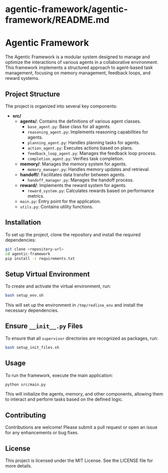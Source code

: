 # agentic-framework/agentic-framework/README.md

# Agentic Framework

The Agentic Framework is a modular system designed to manage and optimize the interactions of various agents in a collaborative environment. This framework implements a structured approach to agent-based task management, focusing on memory management, feedback loops, and reward systems.

## Project Structure

The project is organized into several key components:

- **src/**
  - **agents/**: Contains the definitions of various agent classes.
    - `base_agent.py`: Base class for all agents.
    - `reasoning_agent.py`: Implements reasoning capabilities for agents.
    - `planning_agent.py`: Handles planning tasks for agents.
    - `action_agent.py`: Executes actions based on plans.
    - `feedback_loop_agent.py`: Manages the feedback loop process.
    - `completion_agent.py`: Verifies task completion.
  - **memory/**: Manages the memory system for agents.
    - `memory_manager.py`: Handles memory updates and retrieval.
  - **handoff/**: Facilitates data transfer between agents.
    - `handoff_manager.py`: Manages the handoff process.
  - **reward/**: Implements the reward system for agents.
    - `reward_system.py`: Calculates rewards based on performance metrics.
  - `main.py`: Entry point for the application.
  - `utils.py`: Contains utility functions.

## Installation

To set up the project, clone the repository and install the required dependencies:

```bash
git clone <repository-url>
cd agentic-framework
pip install -r requirements.txt
```

## Setup Virtual Environment

To create and activate the virtual environment, run:

```bash
bash setup_env.sh
```

This will set up the environment in `/tmp/redline_env` and install the necessary dependencies.

## Ensure `__init__.py` Files

To ensure that all `supervisor` directories are recognized as packages, run:

```bash
bash setup_init_files.sh
```

## Usage

To run the framework, execute the main application:

```bash
python src/main.py
```

This will initialize the agents, memory, and other components, allowing them to interact and perform tasks based on the defined logic.

## Contributing

Contributions are welcome! Please submit a pull request or open an issue for any enhancements or bug fixes.

## License

This project is licensed under the MIT License. See the LICENSE file for more details.